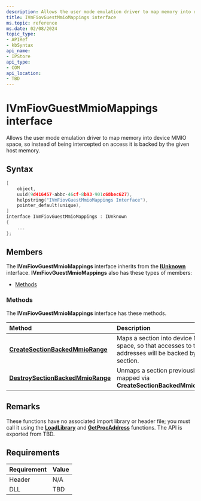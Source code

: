 ```yaml
---
description: Allows the user mode emulation driver to map memory into device MMIO space, so instead of being intercepted on access it is backed by the given host memory.
title: IVmFiovGuestMmioMappings interface
ms.topic: reference
ms.date: 02/08/2024
topic_type: 
- APIRef
- kbSyntax
api_name: 
- IPStore
api_type: 
- COM
api_location: 
- TBD
---
```


# IVmFiovGuestMmioMappings interface

Allows the user mode emulation driver to map memory into device MMIO space, so instead of being intercepted on access it is backed by the given host memory.

## Syntax

```c++
[
    object,
    uuid(9d416457-abbc-46cf-8b93-901c68bec627),
    helpstring("IVmFiovGuestMmioMappings Interface"),
    pointer_default(unique),
]
interface IVmFiovGuestMmioMappings : IUnknown
{
    ...
};
```

## Members

The **IVmFiovGuestMmioMappings** interface inherits from the [**IUnknown**](/windows/win32/api/unknwn/nn-unknwn-iunknown) interface. **IVmFiovGuestMmioMappings** also has these types of members:

-   [Methods](#methods)

### Methods

The **IVmFiovGuestMmioMappings** interface has these methods.



| Method                                                   | Description                                                                                                           |
|:---------------------------------------------------------|:----------------------------------------------------------------------------------------------------------------------|
| [**CreateSectionBackedMmioRange**](ivmfiovguestmmiomappings-createsectionbackedmmiorange.md)                   |  Maps a section into device MMIO space, so that accesses to those addresses will be backed by the section. |
| [**DestroySectionBackedMmioRange**](ivmfiovguestmmiomappings-destroysectionbackedmmiorange.md)                   | Unmaps a section previously mapped via **CreateSectionBackedMmioRange**. |

## Remarks

These functions have no associated import library or header file; you must call it using the [**LoadLibrary**](/windows/desktop/api/libloaderapi/nf-libloaderapi-loadlibrarya) and [**GetProcAddress**](/windows/desktop/api/libloaderapi/nf-libloaderapi-getprocaddress) functions. The API is exported from TBD.

## Requirements

| Requirement | Value |
|-------------------|----------------------------------------------------------------------------------------|
| Header | N/A    |
| DLL    | TBD |



 

 
